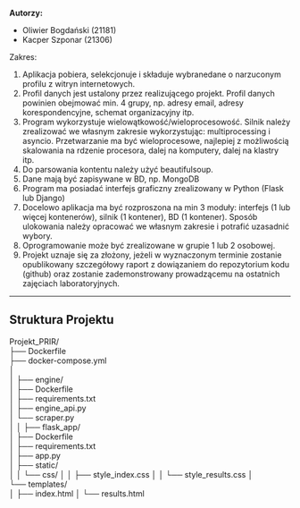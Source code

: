 
**Autorzy:**
*   Oliwier Bogdański (21181)
*   Kacper Szponar (21306)

Zakres:
1. Aplikacja pobiera, selekcjonuje i składuje  wybranedane o narzuconym profilu z witryn internetowych.
2. Profil danych jest ustalony przez realizującego projekt. Profil danych powinien obejmować min. 4 grupy, np. adresy email, adresy korespondencyjne, schemat organizacyjny itp.
3. Program wykorzystuje wielowątkowość/wieloprocesowość. Silnik należy zrealizować we własnym zakresie wykorzystując: multiprocessing i asyncio. Przetwarzanie ma być wieloprocesowe, najlepiej z możliwością skalowania na rdzenie procesora, dalej na komputery, dalej na klastry itp.
4. Do parsowania kontentu należy użyć beautifulsoup.
5. Dane mają być zapisywane w BD, np. MongoDB
6. Program ma posiadać interfejs graficzny zrealizowany w Python (Flask lub Django) 
7. Docelowo aplikacja ma być rozproszona na min 3 moduły: interfejs (1 lub więcej kontenerów), silnik (1 kontener), BD (1 kontener). Sposób ulokowania należy opracować we własnym zakresie i potrafić uzasadnić wybory.
8. Oprogramowanie może być zrealizowane w grupie 1 lub 2 osobowej. 
9. Projekt uznaje się za złożony, jeżeli w wyznaczonym terminie zostanie opublikowany szczegółowy raport z dowiązaniem do repozytorium kodu (github) oraz zostanie zademonstrowany prowadzącemu na ostatnich zajęciach laboratoryjnych.

---

## Struktura Projektu
Projekt_PRIR/                     
├── Dockerfile               
├── docker-compose.yml    
│   
│
├── engine/                   
│   ├── Dockerfile            
│   ├── requirements.txt      
│   ├── engine_api.py         
│   └── scraper.py             
│
│
├── flask_app/                
│   ├── Dockerfile            
│   ├── requirements.txt      
│   ├── app.py                
│   ├── static/               
│   │   └── css/
│   │       ├── style_index.css
│   │       └── style_results.css
│   
 └── templates/            
│       ├── index.html
│       └── results.html
   
